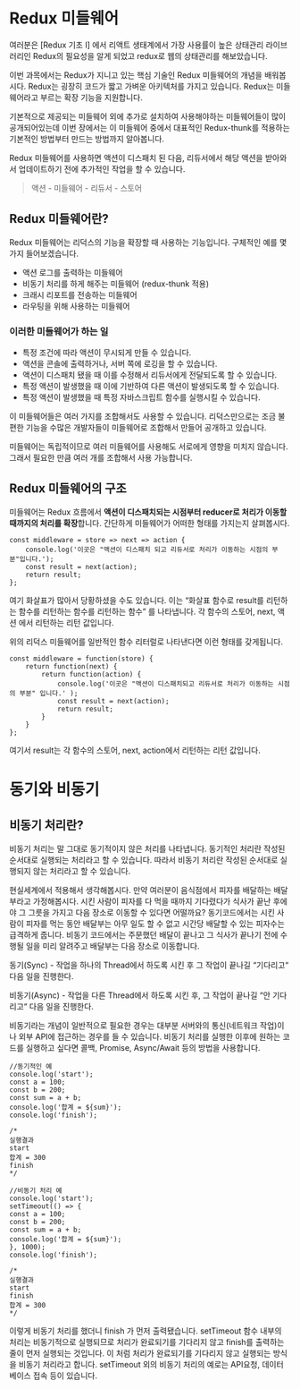 # Redux 미들웨어

여러분은 [Redux 기초 I] 에서 리액트 생태계에서 가장 사용률이 높은 상태관리 라이브러리인 Redux의 필요성을 알게 되었고 redux로 웹의 상태관리를 해보았습니다.

이번 과목에서는 Redux가 지니고 있는 핵심 기술인 Redux 미들웨어의 개념을 배워봅시다.
Redux는 굉장히 코드가 짧고 가벼운 아키텍처를 가지고 있습니다. Redux는 미들웨어라고 부르는 확장 기능을 지원합니다. 

기본적으로 제공되는 미들웨어 외에 추가로 설치하여 사용해야하는 미들웨어들이 많이 공개되어있는데 이번 장에서는 이 미들웨어 중에서 대표적인 Redux-thunk를 적용하는 기본적인 방법부터 만드는 방법까지 알아봅니다.

Redux 미들웨어를 사용하면 액션이 디스패치 된 다음, 리듀서에서 해당 액션을 받아와서 업데이트하기 전에 추가적인 작업을 할 수 있습니다.

> 액션 - 미들웨어 - 리듀서 - 스토어

## Redux 미들웨어란?

Redux 미들웨어는 리덕스의 기능을 확장할 때 사용하는 기능입니다. 구체적인 예를 몇 가지 들어보겠습니다.

- 액션 로그를 출력하는 미들웨어
- 비동기 처리를 하게 해주는 미들웨어 (redux-thunk 적용)
- 크래시 리포트를 전송하는 미들웨어
- 라우팅을 위해 사용하는 미들웨어

### 이러한 미들웨어가 하는 일

- 특정 조건에 따라 액션이 무시되게 만들 수 있습니다.
- 액션을 콘솔에 출력하거나, 서버 쪽에 로깅을 할 수 있습니다.
- 액션이 디스패치 됐을 때 이를 수정해서 리듀서에게 전달되도록 할 수 있습니다.
- 특정 액션이 발생했을 때 이에 기반하여 다른 액션이 발생되도록 할 수 있습니다.
- 특정 액션이 발생했을 때 특정 자바스크립트 함수를 실행시킬 수 있습니다.

이 미들웨어들은 여러 가지를 조합해서도 사용할 수 있습니다. 리덕스만으로는 조금 불편한 기능을 수많은 개발자들이 미들웨어로 조합해서 만들어 공개하고 있습니다.

미들웨어는 독립적이므로 여러 미들웨어를 사용해도 서로에게 영향을 미치지 않습니다. 그래서 필요한 만큼 여러 개를 조합해서 사용 가능합니다.

## Redux 미들웨어의 구조

미들웨어는 Redux 흐름에서 **액션이 디스패치되는 시점부터 reducer로 처리가 이동할 때까지의 처리를 확장**합니다.
간단하게 미들웨어가 어떠한 형태를 가지는지 살펴봅시다.
```
const middleware = store => next => action {
    console.log('이곳은 "액션이 디스패치 되고 리듀서로 처리가 이동하는 시점의 부분"입니다.');
    const result = next(action);
    return result;
};
```

여기 화살표가 많아서 당황하셨을 수도 있습니다. 이는 “화살표 함수로 result를 리턴하는 함수를 리턴하는 함수를 리턴하는 함수” 를 나타냅니다. 각 함수의 스토어, next, 액션 에서 리턴하는 리턴 값입니다.

위의 리덕스 미들웨어를 일반적인 함수 리터럴로 나타낸다면 이런 형태를 갖게됩니다.
```
const middleware = function(store) {
    return function(next) {
        return function(action) {
            console.log('이곳은 "액션이 디스패치되고 리듀서로 처리가 이동하는 시점의 부분" 입니다.' );
            const result = next(action);
            return result;
        }
    }
};
```
여기서 result는 각 함수의 스토어, next, action에서 리턴하는 리턴 값입니다.

# 동기와 비동기

## 비동기 처리란?

비동기 처리는 말 그대로 동기적이지 않은 처리를 나타냅니다. 동기적인 처리란 작성된 순서대로 실행되는 처리라고 할 수 있습니다. 따라서 비동기 처리란 작성된 순서대로 실행되지 않는 처리라고 할 수 있습니다.

현실세계에서 적용해서 생각해봅시다. 만약 여러분이 음식점에서 피자를 배달하는 배달부라고 가정해봅시다.
시킨 사람이 피자를 다 먹을 때까지 기다렸다가 식사가 끝난 후에야 그 그릇을 가지고 다음 장소로 이동할 수 있다면 어떨까요? 동기코드에서는 시킨 사람이 피자를 먹는 동안 배달부는 아무 일도 할 수 없고 시간당 배달할 수 있는 피자수는 급격하게 줍니다. 비동기 코드에서는 주문했던 배달이 끝나고 그 식사가 끝나기 전에 수행될 일을 미리 알려주고 배달부는 다음 장소로 이동합니다.

동기(Sync) - 작업을 하나의 Thread에서 하도록 시킨 후 그 작업이 끝나길 “기다리고“ 다음 일을 진행한다.

비동기(Async) - 작업을 다른 Thread에서 하도록 시킨 후, 그 작업이 끝나길 “안 기다리고“ 다음 일을 진행한다.

비동기라는 개념이 일반적으로 필요한 경우는 대부분 서버와의 통신(네트워크 작업)이나 외부 API에 접근하는 경우를 들 수 있습니다.
비동기 처리를 실행한 이후에 원하는 코드를 실행하고 싶다면 콜백, Promise, Async/Await 등의 방법을 사용합니다.
```
//동기적인 예
console.log('start');
const a = 100;
const b = 200;
const sum = a + b;
console.log('합계 = ${sum}');
console.log('finish');

/*
실행결과
start
합계 = 300
finish
*/
```

```
//비동기 처리 예
console.log('start');
setTimeout(() => {
const a = 100;
const b = 200;
const sum = a + b;
console.log('합계 = ${sum}');
}, 1000);
console.log('finish');

/*
실행결과
start
finish
합계 = 300
*/
```

이렇게 비동기 처리를 했더니 finish 가 먼저 출력됐습니다. setTimeout 함수 내부의 처리는 비동기적으로 실행되므로 처리가 완료되기를 기다리지 않고 finish를 출력하는 줄이 먼저 실행되는 것입니다. 이 처럼 처리가 완료되기를 기다리지 않고 실행되는 방식을 비동기 처리라고 합니다. setTimeout 외의 비동기 처리의 예로는 API요청, 데이터베이스 접속 등이 있습니다.
